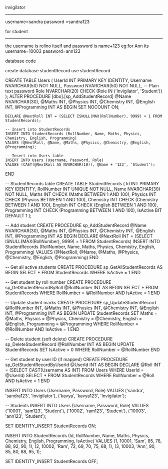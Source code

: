 invigilator
__________
username=sandra
password =sandra123

for student
________________
the username is rollno itself
and password is name+123
eg:for Ann
its username=10003
password=ann123








database code 





create database studentRecord
use studentRecord


CREATE TABLE Users (
    UserId INT PRIMARY KEY IDENTITY,
    Username NVARCHAR(50) NOT NULL,
    Password NVARCHAR(50) NOT NULL, -- Plain text password
    Role NVARCHAR(20) CHECK (Role IN ('Invigilator', 'Student'))
);
ALTER PROCEDURE [dbo].[sp_AddStudentRecord]
    @Name NVARCHAR(30),
    @Maths INT,
    @Physics INT,
    @Chemistry INT,
    @English INT,
    @Programming INT
AS
BEGIN
    SET NOCOUNT ON;

    DECLARE @NextRoll INT = (SELECT ISNULL(MAX(RollNumber), 9999) + 1 FROM StudentRecords);

    -- Insert into StudentRecords
    INSERT INTO StudentRecords (RollNumber, Name, Maths, Physics, Chemistry, English, Programming)
    VALUES (@NextRoll, @Name, @Maths, @Physics, @Chemistry, @English, @Programming);

    -- Insert into Users table
    INSERT INTO Users (Username, Password, Role)
    VALUES (CAST(@NextRoll AS NVARCHAR(10)), @Name + '123', 'Student');
END

-- StudentRecords table
CREATE TABLE StudentRecords (
    Id INT PRIMARY KEY IDENTITY,
    RollNumber INT UNIQUE NOT NULL,
    Name NVARCHAR(30) NOT NULL,
    Maths INT CHECK (Maths BETWEEN 1 AND 100),
    Physics INT CHECK (Physics BETWEEN 1 AND 100),
    Chemistry INT CHECK (Chemistry BETWEEN 1 AND 100),
    English INT CHECK (English BETWEEN 1 AND 100),
    Programming INT CHECK (Programming BETWEEN 1 AND 100),
    IsActive BIT DEFAULT 1
);

-- Add student
CREATE PROCEDURE sp_AddStudentRecord
    @Name NVARCHAR(30),
    @Maths INT,
    @Physics INT,
    @Chemistry INT,
    @English INT,
    @Programming INT
AS
BEGIN
    DECLARE @NextRoll INT = (SELECT ISNULL(MAX(RollNumber), 9999) + 1 FROM StudentRecords)
    INSERT INTO StudentRecords (RollNumber, Name, Maths, Physics, Chemistry, English, Programming)
    VALUES (@NextRoll, @Name, @Maths, @Physics, @Chemistry, @English, @Programming)
END

-- Get all active students
CREATE PROCEDURE sp_GetAllStudentRecords
AS
BEGIN
    SELECT * FROM StudentRecords WHERE IsActive = 1
END

-- Get student by roll number
CREATE PROCEDURE sp_GetStudentRecordByRoll
    @RollNumber INT
AS
BEGIN
    SELECT * FROM StudentRecords WHERE RollNumber = @RollNumber AND IsActive = 1
END

-- Update student marks
CREATE PROCEDURE sp_UpdateStudentRecord
    @RollNumber INT,
    @Maths INT,
    @Physics INT,
    @Chemistry INT,
    @English INT,
    @Programming INT
AS
BEGIN
    UPDATE StudentRecords
    SET Maths = @Maths,
        Physics = @Physics,
        Chemistry = @Chemistry,
        English = @English,
        Programming = @Programming
    WHERE RollNumber = @RollNumber AND IsActive = 1
END

-- Delete student (soft delete)
CREATE PROCEDURE sp_DeleteStudentRecord
    @RollNumber INT
AS
BEGIN
    UPDATE StudentRecords SET IsActive = 0 WHERE RollNumber = @RollNumber
END

-- Get student by user ID (if mapped)
CREATE PROCEDURE sp_GetStudentRecordByUserId
    @UserId INT
AS
BEGIN
    DECLARE @Roll INT = (SELECT CAST(Username AS INT) FROM Users WHERE UserId = @UserId)
    SELECT * FROM StudentRecords WHERE RollNumber = @Roll AND IsActive = 1
END

INSERT INTO Users (Username, Password, Role)
VALUES 
('sandra', 'sandra123', 'Invigilator'),
('kavya', 'kavya123', 'Invigilator');

-- Students
INSERT INTO Users (Username, Password, Role)
VALUES 
('10001', 'sam123', 'Student'),
('10002', 'ram123', 'Student'),
('10003', 'ann123', 'Student');

SET IDENTITY_INSERT StudentRecords ON;

INSERT INTO StudentRecords (Id, RollNumber, Name, Maths, Physics, Chemistry, English, Programming, IsActive)
VALUES
(1, 10001, 'Sam', 85, 78, 88, 92, 90, 1),
(2, 10002, 'Ram', 72, 69, 70, 75, 68, 1),
(3, 10003, 'Ann', 90, 85, 80, 88, 95, 1);

SET IDENTITY_INSERT StudentRecords OFF;
